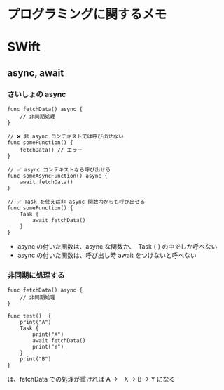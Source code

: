 # プログラミングに関するメモ

# SWift

## async, await

### さいしょの async

```
func fetchData() async {
    // 非同期処理
}

// ❌ 非 async コンテキストでは呼び出せない
func someFunction() {
    fetchData() // エラー
}

// ✅ async コンテキストなら呼び出せる
func someAsyncFunction() async {
    await fetchData()
}

// ✅ Task を使えば非 async 関数内からも呼び出せる
func someFunction() {
    Task {
        await fetchData()
    }
}

```
- async の付いた関数は、async な関数か、　Task { } の中でしか呼べない
- async の付いた関数は、呼び出し時 await をつけないと呼べない

### 非同期に処理する

```
func fetchData() async {
    // 非同期処理
}

func test()  {
    print("A")               
    Task {
        print("X")           
        await fetchData()    
        print("Y")           
    }
    print("B")               
}

```
は、fetchData での処理が重ければ
A →　X → B → Y になる
